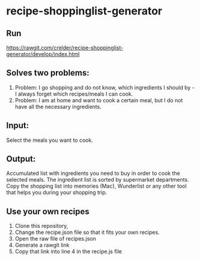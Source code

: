 # recipe-shoppinglist-generator

## Run
https://rawgit.com/crelder/recipe-shoppinglist-generator/develop/index.html

## Solves two problems:
1. Problem: I go shopping and do not know, which ingredients I should by - I always forget which recipes/meals I can cook.
2. Problem: I am at home and want to cook a certain meal, but I do not have all the necessary ingredients.

## Input:
Select the meals you want to cook.

## Output:
Accumulated list with ingredients you need to buy in order to cook the selected meals. 
The ingredient list is sorted by supermarket departments.
Copy the shopping list into memories (Mac), Wunderlist or any other tool that helps you during your shopping trip.

## Use your own recipes
1. Clone this repository,
2. Change the recipe.json file so that it fits your own recipes.
2. Open the raw file of recipes.json
2. Generate a rawgit link
3. Copy that link into line 4 in the recipe.js file
